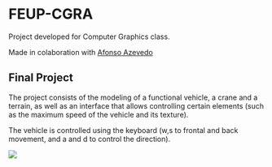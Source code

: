 # FEUP-CGRA
Project developed for Computer Graphics class.

Made in colaboration with [Afonso Azevedo](https://github.com/4-Z3r0)

## Final Project

The project consists of the modeling of a functional vehicle, a crane and a terrain, as well as an interface that allows controlling certain elements (such as the maximum speed of the vehicle and its texture). 

The vehicle is controlled using the keyboard (w,s to frontal and back movement, and a and d to control the direction).

![](https://github.com/susanalima/FEUP-CGRA/blob/master/images/gif1.gif)
